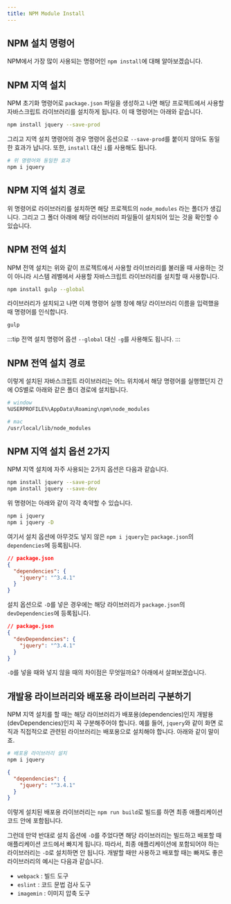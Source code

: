 ```yaml
---
title: NPM Module Install
---
```


## NPM 설치 명령어

NPM에서 가장 많이 사용되는 명령어인 `npm install`에 대해 알아보겠습니다.

## NPM 지역 설치

NPM 초기화 명령어로 `package.json` 파일을 생성하고 나면 해당 프로젝트에서 사용할 자바스크립트 라이브러리를 설치하게 됩니다. 이 때 명령어는 아래와 같습니다.

```bash
npm install jquery --save-prod
```

그리고 지역 설치 명령어의 경우 명령어 옵션으로 `--save-prod`를 붙이지 않아도 동일한 효과가 납니다. 또한, `install` 대신 `i`를 사용해도 됩니다.

```bash
# 위 명령어와 동일한 효과
npm i jquery
```

## NPM 지역 설치 경로

위 명령어로 라이브러리를 설치하면 해당 프로젝트의 `node_modules` 라는 폴더가 생깁니다. 그리고 그 폴더 아래에 해당 라이브러리 파일들이 설치되어 있는 것을 확인할 수 있습니다.

## NPM 전역 설치

NPM 전역 설치는 위와 같이 프로젝트에서 사용할 라이브러리를 불러올 때 사용하는 것이 아니라 시스템 레벨에서 사용할 자바스크립트 라이브러리를 설치할 때 사용합니다.

```bash
npm install gulp --global
```

라이브러리가 설치되고 나면 이제 명령어 실행 창에 해당 라이브러리 이름을 입력했을 때 명령어를 인식합니다.

```bash
gulp
```

:::tip
전역 설치 명령어 옵션 `--global` 대신 `-g`를 사용해도 됩니다.
:::

## NPM 전역 설치 경로

이렇게 설치된 자바스크립트 라이브러리는 어느 위치에서 해당 명령어를 실행했던지 간에 OS별로 아래와 같은 폴더 경로에 설치됩니다.

```bash
# window
%USERPROFILE%\AppData\Roaming\npm\node_modules

# mac
/usr/local/lib/node_modules
```

## NPM 지역 설치 옵션 2가지

NPM 지역 설치에 자주 사용되는 2가지 옵션은 다음과 같습니다.

```bash
npm install jquery --save-prod
npm install jquery --save-dev
```

위 명령어는 아래와 같이 각각 축약할 수 있습니다.

```bash
npm i jquery
npm i jquery -D
```

여기서 설치 옵션에 아무것도 넣지 않은 `npm i jquery`는 `package.json`의 `dependencies`에 등록됩니다.

```json
// package.json
{
  "dependencies": {
    "jquery": "^3.4.1"
  }
}
```

설치 옵션으로 `-D`를 넣은 경우에는 해당 라이브러리가 `package.json`의 `devDependencies`에 등록됩니다.

```json
// package.json
{
  "devDependencies": {
    "jquery": "^3.4.1"
  }
}
```

`-D`를 넣을 때와 넣지 않을 때의 차이점은 무엇일까요? 아래에서 살펴보겠습니다.

## 개발용 라이브러리와 배포용 라이브러리 구분하기

NPM 지역 설치를 할 때는 해당 라이브러리가 배포용(dependencies)인지 개발용(devDependencies)인지 꼭 구분해주어야 합니다.
예를 들어, `jquery`와 같이 화면 로직과 직접적으로 관련된 라이브러리는 배포용으로 설치해야 합니다. 아래와 같이 말이죠.

```bash
# 배포용 라이브러리 설치
npm i jquery
```

```json
{
  "dependencies": {
    "jquery": "^3.4.1"
  }
}
```

이렇게 설치된 배포용 라이브러리는 `npm run build`로 빌드를 하면 최종 애플리케이션 코드 안에 포함됩니다.

그런데 만약 반대로 설치 옵션에 `-D`를 주었다면 해당 라이브러리는 빌드하고 배포할 때 애플리케이션 코드에서 빠지게 됩니다. 따라서, 최종 애플리케이션에 포함되어야 하는 라이브러리는 `-D`로 설치하면 안 됩니다. 개발할 때만 사용하고 배포할 때는 빠져도 좋은 라이브러리의 예시는 다음과 같습니다.

- `webpack` : 빌드 도구
- `eslint` : 코드 문법 검사 도구
- `imagemin` : 이미지 압축 도구